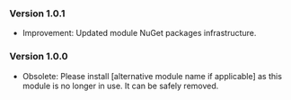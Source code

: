 ### Version 1.0.1

- Improvement: Updated module NuGet packages infrastructure.

### Version 1.0.0

 - Obsolete: Please install [alternative module name if applicable] as this module is no longer in use. It can be safely removed.
